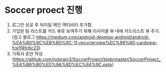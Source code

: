 # Soccer proect 진행
 1. 로그인 성공 후 마이팀 메인 액티비티 추가함.
 2. 가입된 팀 리스트를 카드 뷰로 보여주기 위해 리사이클 뷰 내에 카드리스트 뷰 추가.
 (참고 블로그 https://medium.com/android-develop-android/android-%EA%B0%9C%EB%B0%9C-11-recyclerview%EC%99%80-cardview-fce1f4fc6c23)
 3. 기획서 초안 작성(https://github.com/nobrain3/SoccerProject/blob/master/SoccerProject_%EA%B8%B0%ED%9A%8D%EC%84%9C.pptx)
